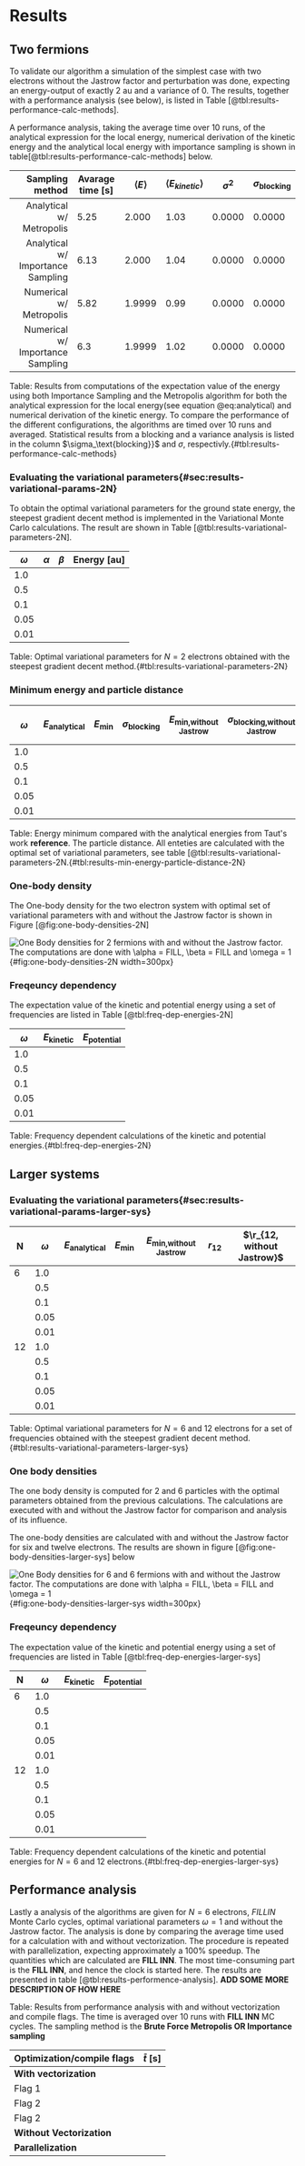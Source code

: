 # Results

## Two fermions

To validate our algorithm a simulation of the simplest case with two electrons without the Jastrow factor and perturbation was done, expecting an energy-output of exactly 2 au and a variance of 0. The results, together with a performance analysis (see below), is listed in Table [@tbl:results-performance-calc-methods]. 

A performance analysis, taking the average time over 10 runs, of the analytical expression for the local energy, numerical derivation of the kinetic energy and the analytical local energy with importance sampling is shown in table[@tbl:results-performance-calc-methods] below.


| Sampling method                   | Avarage time [s]|$\langle E \rangle$|$\langle E_{kinetic}\rangle$|$\sigma^2$|$\sigma_{\text{blocking}}$|
| ----:                             | ---             |---                |---                          |---       |---                      |
| Analytical w/ Metropolis          | 5.25            | 2.000             |1.03                         | 0.0000   | 0.0000                  |
| Analytical w/ Importance Sampling | 6.13            | 2.000             |1.04                         | 0.0000   | 0.0000                  |
| Numerical w/ Metropolis           | 5.82            | 1.9999            | 0.99                        | 0.0000   | 0.0000                  |
| Numerical w/ Importance Sampling  | 6.3             | 1.9999            | 1.02                        | 0.0000   | 0.0000                  |
Table: Results from computations of the expectation value of the energy using both Importance Sampling and the Metropolis algorithm for both the analytical expression for the local energy(see equation @eq:analytical) and numerical derivation of the kinetic energy. To compare the performance of the different configurations, the algorithms are timed over 10 runs and averaged. Statistical results from a blocking and a variance analysis is listed in the column $\sigma_\text{blocking}}$ and $\sigma$, respectivly.{#tbl:results-performance-calc-methods} 


### Evaluating the variational parameters{#sec:results-variational-params-2N}

To obtain the optimal variational parameters for the ground state energy, the steepest gradient decent method is implemented in the Variational Monte Carlo calculations. The result are shown in Table [@tbl:results-variational-parameters-2N].

| $\omega$ 	| $\alpha$ 	| $\beta$ 	| Energy [au] 	|
|----------	|----------	|---------	|------------	|
| $1.0$    	|          	|         	|            	|
| $0.5$    	|          	|         	|            	|
| $0.1$    	|          	|         	|            	|
| $0.05$   	|          	|         	|            	|
| $0.01$   	|          	|         	|            	|
Table: Optimal variational parameters for $N = 2$ electrons obtained with the steepest gradient decent method.{#tbl:results-variational-parameters-2N}


### Minimum energy and particle distance

| $\omega$ 	| $E_{\text{analytical}}$ 	| $E_{\text{min}}$ 	| $\sigma_{\text{blocking}}$ 	| $E_{\text{min,without Jastrow}}$ 	| $\sigma_{\text{blocking,without Jastrow}}$ 	| $r_{12}$ 	| $\r_{12, without Jastrow}$ 	|
|----------	|-------------------------	|------------------	|----------------------------	|----------------------------------	|--------------------------------------------	|----------	|----------------------------	|
| $1.0$    	|                         	|                  	|                            	|                                  	|                                            	|          	|                            	|
| $0.5$    	|                         	|                  	|                            	|                                  	|                                            	|          	|                            	|
| $0.1$    	|                         	|                  	|                            	|                                  	|                                            	|          	|                            	|
| $0.05$   	|                         	|                  	|                            	|                                  	|                                            	|          	|                            	|
| $0.01$   	|                         	|                  	|                            	|                                  	|                                            	|          	|                            	|
Table: Energy minimum compared with the analytical energies from Taut's work **reference**. The particle distance. All enteties are calculated with the optimal set of variational parameters, see table [@tbl:results-variational-parameters-2N.{#tbl:results-min-energy-particle-distance-2N}


### One-body density

The One-body density for the two electron system with optimal set of variational parameters with and without the Jastrow factor is shown in Figure [@fig:one-body-densities-2N]

![One Body densities for 2 fermions with and without the Jastrow factor. The computations are done with $\alpha = FILL$, $\beta = FILL$ and $\omega = 1$](onebodydens-2N.png){#fig:one-body-densities-2N width=300px}

### Freqeuncy dependency
The expectation value of the kinetic and potential energy using a set of frequencies are listed in Table [@tbl:freq-dep-energies-2N]

| $\omega$ 	| $E_{\text{kinetic}}$ 	| $E_{\text{potential}}$ 	|
|----------	|----------------------	|------------------------	|
| $1.0$    	|                      	|                        	|
| $0.5$    	|                      	|                        	|
| $0.1$    	|                      	|                        	|
| $0.05$   	|                      	|                        	|
| $0.01$   	|                      	|                        	|
Table: Frequency dependent calculations of the kinetic and potential energies.{#tbl:freq-dep-energies-2N}

## Larger systems

### Evaluating the variational parameters{#sec:results-variational-params-larger-sys}

| N  	| $\omega$ 	| $E_{\text{analytical}}$ 	| $E_{\text{min}}$ 	| $E_{\text{min,without Jastrow}}$ 	| $r_{12}$ 	| $\r_{12, without Jastrow}$ 	|
|----	|----------	|-------------------------	|------------------	|----------------------------------	|----------	|----------------------------	|
| 6  	| $1.0$    	|                         	|                  	|                                  	|          	|                            	|
|    	| $0.5$    	|                         	|                  	|                                  	|          	|                            	|
|    	| $0.1$    	|                         	|                  	|                                  	|          	|                            	|
|    	| $0.05$   	|                         	|                  	|                                  	|          	|                            	|
|    	| $0.01$   	|                         	|                  	|                                  	|          	|                            	|
| 12 	| $1.0$    	|                         	|                  	|                                  	|          	|                            	|
|    	| $0.5$    	|                         	|                  	|                                  	|          	|                            	|
|    	| $0.1$    	|                         	|                  	|                                  	|          	|                            	|
|    	| $0.05$   	|                         	|                  	|                                  	|          	|                            	|
|    	| $0.01$   	|                         	|                  	|                                  	|          	|                            	|
Table: Optimal variational parameters for $N = 6 \text{ and } 12$ electrons for a set of frequencies obtained with the steepest gradient decent method.{#tbl:results-variational-parameters-larger-sys}



### One body densities
The one body density is computed for 2 and 6 particles with the optimal parameters obtained from the previous calculations. The calculations are executed with and without the Jastrow factor for comparison and analysis of its influence. 

The one-body densities are calculated with and without the Jastrow factor for six and twelve electrons. The results are shown in figure [@fig:one-body-densities-larger-sys] below

![One Body densities for 6 and 6 fermions with and without the Jastrow factor. The computations are done with $\alpha = FILL$, $\beta = FILL$ and $\omega = 1$](FILENAME.png){#fig:one-body-densities-larger-sys width=300px}


### Freqeuncy dependency
The expectation value of the kinetic and potential energy using a set of frequencies are listed in Table [@tbl:freq-dep-energies-larger-sys]

| N  	| $\omega$ 	| $E_{\text{kinetic}}$ 	| $E_{\text{potential}}$ 	|
|----	|----------	|----------------------	|------------------------	|
| 6  	| $1.0$    	|                      	|                        	|
|    	| $0.5$    	|                      	|                        	|
|    	| $0.1$    	|                      	|                        	|
|    	| $0.05$   	|                      	|                        	|
|    	| $0.01$   	|                      	|                        	|
| 12 	| $1.0$    	|                      	|                        	|
|    	| $0.5$    	|                      	|                        	|
|    	| $0.1$    	|                      	|                        	|
|    	| $0.05$   	|                      	|                        	|
|    	| $0.01$   	|                      	|                        	|
Table: Frequency dependent calculations of the kinetic and potential energies for $N = 6 \text{ and } 12$ electrons.{#tbl:freq-dep-energies-larger-sys}

## Performance analysis
<!--  -->
Lastly a analysis of the algorithms are given for $N = 6$ electrons, $FILL IN$ Monte Carlo cycles, optimal variational parameters $\omega = 1$ and without the Jastrow factor. The analysis is done by comparing the average time used for a calculation with and without vectorization. The procedure is repeated with parallelization, expecting approximately a 100% speedup.  The quantities which are calculated are **FILL INN**. The most time-consuming part is the **FILL INN**, and hence the clock is started here. The results are presented in table [@tbl:results-performence-analysis]. **ADD SOME MORE DESCRIPTION OF HOW HERE**

Table: Results from performance analysis with and without vectorization and compile flags. The time is averaged over 10 runs with **FILL INN** MC cycles. The sampling method is the **Brute Force Metropolis OR Importance sampling**

| Optimization/compile flags 	| $\bar{t}$ [s] |
|---                        	|---            |
| **With vectorization**        |               |
| Flag 1                        |               |
| Flag 2                        |               |
| Flag 2                        |               |
| **Without Vectorization**  	|               |
| **Parallelization**           |               |{#tbl:results-performence-analysis}





<!-- Necessary to write something about which computers/specs the analysis is done at?? -->
